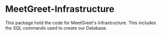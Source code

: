 # MeetGreet-Infrastructure

This package hold the code for MeetGreet's Infrastructure. This includes the SQL commands used to create our Database.